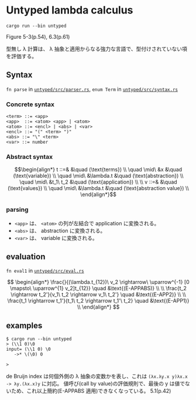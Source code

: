 # Untyped lambda calculus

```
cargo run --bin untyped
```

Figure 5-3(p.54), 6.3(p.61)

型無し λ 計算は、 λ 抽象と適用からなる強力な言語で、型付けされていない項を評価する。

## Syntax

`fn parse` in [`untyped/src/parser.rs`](https://github.com/kisepichu/tapl-rs/blob/main/untyped/src/parser.rs), `enum Term` in [`untyped/src/syntax.rs`](https://github.com/kisepichu/tapl-rs/blob/main/untyped/src/syntax.rs)

### Concrete syntax

```bnf
<term> ::= <app>
<app>  ::= <atom> <app> | <atom>
<atom> ::= <encl> | <abs> | <var>
<encl> ::= "(" <term> ")"
<abs> ::= "\" <term>
<var> ::= number
```

### Abstract syntax

```math
\begin{align*}
t ::=&   &\quad (\text{terms}) \\
  \quad \mid\ &x &\quad (\text{variable}) \\
  \quad \mid\ &\lambda.t &\quad (\text{abstraction}) \\
  \quad \mid\ &t_1\ t_2 &\quad (\text{application}) \\
  \\
v ::=&   &\quad (\text{values}) \\
  \quad \mid\ &\lambda.t &\quad (\text{abstraction value}) \\
\end{align*}
```

### parsing

- `<app>` は、 `<atom>` の列が左結合で application に変換される。
- `<abs>` は、 abstraction に変換される。
- `<var>` は、 variable に変換される。

## evaluation

`fn eval1` in [`untyped/src/eval.rs`](https://github.com/kisepichu/tapl-rs/blob/main/untyped/src/eval.rs)

$$
\begin{align*}
\frac{}{(\lambda.t_{12})\ v_2 \rightarrow\ \uparrow^{-1} [0 \mapsto\ \uparrow^{1} v_2]t_{12}} \quad &\text{(E-APPABS)} \\
\\
\frac{t_2 \rightarrow t_2'}{v_1\ t_2 \rightarrow v_1\ t_2'} \quad &\text{(E-APP2)} \\
\\
\frac{t_1 \rightarrow t_1'}{t_1\ t_2 \rightarrow t_1'\ t_2} \quad &\text{(E-APP1)} \\
\end{align*}
$$

## examples

```
$ cargo run --bin untyped
> (\\1 0)\0
input= (\\1 0) \0
   ->* \(\0) 0

>
```

de Bruijn index は何個外側の λ 抽象の変数かを表し、これは `(λx.λy.x y)λx.x -> λy.(λx.x)y` に対応。
値呼び(call by value)の評価規則で、最後の y は値でないため、これ以上簡約(E-APPABS 適用)できなくなっている。 5.1(p.42)

